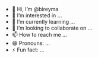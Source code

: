 - 👋 Hi, I’m @bireyma
- 👀 I’m interested in ...
- 🌱 I’m currently learning ...
- 💞️ I’m looking to collaborate on ...
- 📫 How to reach me ...
- 😄 Pronouns: ...
- ⚡ Fun fact: ...

<!---
bireyma/bireyma is a ✨ special ✨ repository because its `README.md` (this file) appears on your GitHub profile.
You can click the Preview link to take a look at your changes.
--->
